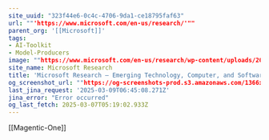 ```yaml
---
site_uuid: "323f44e6-0c4c-4706-9da1-ce18795faf63"
url: ""'https://www.microsoft.com/en-us/research/'""
parent_org: '[[Microsoft]]'
tags:
- AI-Toolkit
- Model-Producers
image: ""https://www.microsoft.com/en-us/research/wp-content/uploads/2025/02/MS_Final_Transforming_Scientific_Discovery-2000x1333-1-1024x682.png""
site_name: Microsoft Research
title: 'Microsoft Research – Emerging Technology, Computer, and Software Research'
og_screenshot_url: ""https://og-screenshots-prod.s3.amazonaws.com/1366x768/80/false/058ff9d6c86939fdad25992b4fade7ba6cceb3fd2e2d62dfbbe8a3fa2b7ba12d.jpeg""
last_jina_request: '2025-03-09T06:45:08.271Z'
jina_error: "Error occurred"
og_last_fetch: 2025-03-07T05:19:02.933Z
---
```

[[Magentic-One]]
